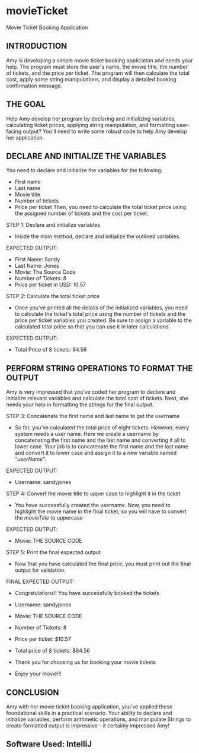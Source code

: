 # movieTicket
Movie Ticket Booking Application

## INTRODUCTION
Amy is developing a simple movie ticket booking application and needs your help. The program must store the user's name, the movie title, the number of tickets, and the price per ticket. The program will then calculate the total cost, apply some string manipulations, and display a detailed booking confirmation message.

## THE GOAL
Help Amy develop her program by declaring and initializing variables, calculating ticket prices, applying string manipulation, and formatting user-facing output? 
You'll need to write some robust code to help Amy develop her application. 

## DECLARE AND INITIALIZE THE VARIABLES
You need to declare and initialize the variables for the following:
- First name
- Last name
- Movie title
- Number of tickets
- Price per ticket
Then, you need to calculate the total ticket price using the assigned number of tickets and the cost per ticket.

STEP 1: Declare and initialize variables
-  Inside the main method, declare and initialize the outlined variables.

EXPECTED OUTPUT: 
- First Name: Sandy
- Last Name: Jones
- Movie: The Source Code
- Number of Tickets: 8
- Price per ticket in USD: 10.57

STEP 2: Calculate the total ticket price
- Once you’ve printed all the details of the initialized variables, you need to calculate the ticket's total price using the number of tickets and the price per ticket variables you created. Be sure to assign a variable to the calculated total price so that you can use it in later calculations.

EXPECTED OUTPUT: 
- Total Price of 8 tickets: 84.56

## PERFORM STRING OPERATIONS TO FORMAT THE OUTPUT
Amy is very impressed that you’ve coded her program to declare and initialize relevant variables and calculate the total cost of tickets. Next, she needs your help in formatting the strings for the final output. 

STEP 3: Concatenate the first name and last name to get the username 
- So far, you’ve calculated the total price of eight tickets. However, every system needs a user name. Here we create a username by concatenating the first name and the last name and converting it all to lower case. Your job is to concatenate the first name and the last name and convert it to lower case and assign it to a new variable named “*userName*”.

EXPECTED OUTPUT: 
- Username: sandyjones

STEP 4: Convert the movie title to upper case to highlight it in the ticket
- You have successfully created the username. Now, you need to highlight the movie name in the final ticket, so you will have to convert the *movieTitle* to uppercase

EXPECTED OUTPUT: 
- Movie: THE SOURCE CODE

STEP 5: Print the final expected output
- Now that you have calculated the final price, you must print out the final output for validation. 

FINAL EXPECTED OUTPUT: 
- Congratulations!! You have successfully booked the tickets

- Username: sandyjones
- Movie: THE SOURCE CODE
- Number of Tickets: 8
- Price per ticket: $10.57
- Total price of 8 tickets: $84.56

- Thank you for choosing us for booking your movie tickets
- Enjoy your movie!!!

## CONCLUSION
Amy with her movie ticket booking application, you’ve applied these foundational skills in a practical scenario. Your ability to declare and initialize variables, perform arithmetic operations, and manipulate Strings to create formatted output is impressive - it certainly impressed Amy! 

## Software Used: IntelliJ
